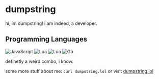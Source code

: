 # dumpstring

hi, im dumpstring!
i am indeed, a developer.

## Programming Languages

![JavaScript](https://img.shields.io/badge/javascript-%23323330.svg?style=for-the-badge&logo=javascript&logoColor=%23F7DF1E) ![Lua](https://img.shields.io/badge/luau-%2300a2ff.svg?style=for-the-badge&logo=lua&logoColor=white) ![Lua](https://img.shields.io/badge/lua-%232C2D72.svg?style=for-the-badge&logo=lua&logoColor=white) ![Go](https://img.shields.io/badge/go-%2300ADD8.svg?style=for-the-badge&logo=go&logoColor=white)

definetly a weird combo, i know.

some more stuff about me:
`curl dumpstring.lol` or visit [dumpstring.lol](https://dumpstring.lol)
